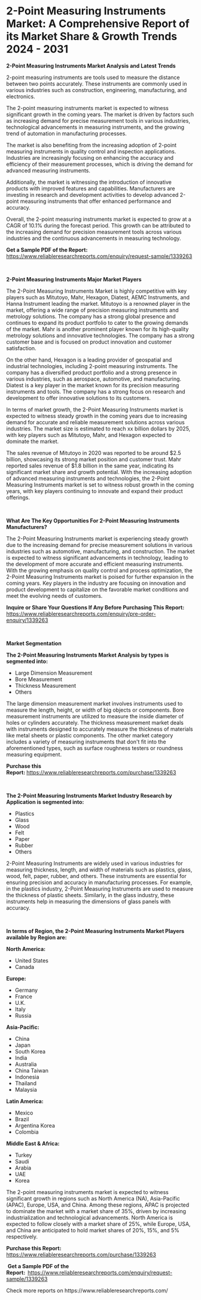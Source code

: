 <p><h1>2-Point Measuring Instruments Market: A Comprehensive Report of its Market Share & Growth Trends 2024 - 2031</h1></p><p><strong>2-Point Measuring Instruments Market Analysis and Latest Trends</strong></p>
<p><p>2-point measuring instruments are tools used to measure the distance between two points accurately. These instruments are commonly used in various industries such as construction, engineering, manufacturing, and electronics.</p><p>The 2-point measuring instruments market is expected to witness significant growth in the coming years. The market is driven by factors such as increasing demand for precise measurement tools in various industries, technological advancements in measuring instruments, and the growing trend of automation in manufacturing processes.</p><p>The market is also benefiting from the increasing adoption of 2-point measuring instruments in quality control and inspection applications. Industries are increasingly focusing on enhancing the accuracy and efficiency of their measurement processes, which is driving the demand for advanced measuring instruments.</p><p>Additionally, the market is witnessing the introduction of innovative products with improved features and capabilities. Manufacturers are investing in research and development activities to develop advanced 2-point measuring instruments that offer enhanced performance and accuracy.</p><p>Overall, the 2-point measuring instruments market is expected to grow at a CAGR of 10.1% during the forecast period. This growth can be attributed to the increasing demand for precision measurement tools across various industries and the continuous advancements in measuring technology.</p></p>
<p><strong>Get a Sample PDF of the Report:&nbsp;</strong> <a href="https://www.reliableresearchreports.com/enquiry/request-sample/1339263">https://www.reliableresearchreports.com/enquiry/request-sample/1339263</a></p>
<p>&nbsp;</p>
<p><strong>2-Point Measuring Instruments Major Market Players</strong></p>
<p><p>The 2-Point Measuring Instruments Market is highly competitive with key players such as Mitutoyo, Mahr, Hexagon, Diatest, AEMC Instruments, and Hanna Instrument leading the market. Mitutoyo is a renowned player in the market, offering a wide range of precision measuring instruments and metrology solutions. The company has a strong global presence and continues to expand its product portfolio to cater to the growing demands of the market. Mahr is another prominent player known for its high-quality metrology solutions and innovative technologies. The company has a strong customer base and is focused on product innovation and customer satisfaction.</p><p>On the other hand, Hexagon is a leading provider of geospatial and industrial technologies, including 2-point measuring instruments. The company has a diversified product portfolio and a strong presence in various industries, such as aerospace, automotive, and manufacturing. Diatest is a key player in the market known for its precision measuring instruments and tools. The company has a strong focus on research and development to offer innovative solutions to its customers.</p><p>In terms of market growth, the 2-Point Measuring Instruments market is expected to witness steady growth in the coming years due to increasing demand for accurate and reliable measurement solutions across various industries. The market size is estimated to reach xx billion dollars by 2025, with key players such as Mitutoyo, Mahr, and Hexagon expected to dominate the market.</p><p>The sales revenue of Mitutoyo in 2020 was reported to be around $2.5 billion, showcasing its strong market position and customer trust. Mahr reported sales revenue of $1.8 billion in the same year, indicating its significant market share and growth potential. With the increasing adoption of advanced measuring instruments and technologies, the 2-Point Measuring Instruments market is set to witness robust growth in the coming years, with key players continuing to innovate and expand their product offerings.</p></p>
<p>&nbsp;</p>
<p><strong>What Are The Key Opportunities For 2-Point Measuring Instruments Manufacturers?</strong></p>
<p><p>The 2-Point Measuring Instruments market is experiencing steady growth due to the increasing demand for precise measurement solutions in various industries such as automotive, manufacturing, and construction. The market is expected to witness significant advancements in technology, leading to the development of more accurate and efficient measuring instruments. With the growing emphasis on quality control and process optimization, the 2-Point Measuring Instruments market is poised for further expansion in the coming years. Key players in the industry are focusing on innovation and product development to capitalize on the favorable market conditions and meet the evolving needs of customers.</p></p>
<p><strong>Inquire or Share Your Questions If Any Before Purchasing This Report:</strong> <a href="https://www.reliableresearchreports.com/enquiry/pre-order-enquiry/1339263">https://www.reliableresearchreports.com/enquiry/pre-order-enquiry/1339263</a></p>
<p>&nbsp;</p>
<p><strong>Market Segmentation</strong></p>
<p><strong>The 2-Point Measuring Instruments Market Analysis by types is segmented into:</strong></p>
<p><ul><li>Large Dimension Measurement</li><li>Bore Measurement</li><li>Thickness Measurement</li><li>Others</li></ul></p>
<p><p>The large dimension measurement market involves instruments used to measure the length, height, or width of big objects or components. Bore measurement instruments are utilized to measure the inside diameter of holes or cylinders accurately. The thickness measurement market deals with instruments designed to accurately measure the thickness of materials like metal sheets or plastic components. The other market category includes a variety of measuring instruments that don't fit into the aforementioned types, such as surface roughness testers or roundness measuring equipment.</p></p>
<p><strong>Purchase this Report:&nbsp;</strong><a href="https://www.reliableresearchreports.com/purchase/1339263">https://www.reliableresearchreports.com/purchase/1339263</a></p>
<p>&nbsp;</p>
<p><strong>The 2-Point Measuring Instruments Market Industry Research by Application is segmented into:</strong></p>
<p><ul><li>Plastics</li><li>Glass</li><li>Wood</li><li>Felt</li><li>Paper</li><li>Rubber</li><li>Others</li></ul></p>
<p><p>2-Point Measuring Instruments are widely used in various industries for measuring thickness, length, and width of materials such as plastics, glass, wood, felt, paper, rubber, and others. These instruments are essential for ensuring precision and accuracy in manufacturing processes. For example, in the plastics industry, 2-Point Measuring Instruments are used to measure the thickness of plastic sheets. Similarly, in the glass industry, these instruments help in measuring the dimensions of glass panels with accuracy.</p></p>
<p>&nbsp;</p>
<p><strong>In terms of Region, the 2-Point Measuring Instruments Market Players available by Region are:</strong></p>
<p>
    <p> <strong> North America: </strong>
        <ul>
            <li>United States</li>
            <li>Canada</li>
        </ul>
        </p> 
    <p> <strong> Europe: </strong>
        <ul>
            <li>Germany</li>
            <li>France</li>
            <li>U.K.</li>
            <li>Italy</li>
            <li>Russia</li>
        </ul>
        </p> 
    <p> <strong> Asia-Pacific: </strong>
        <ul>
            <li>China</li>
            <li>Japan</li>
            <li>South Korea</li>
            <li>India</li>
            <li>Australia</li>
            <li>China Taiwan</li>
            <li>Indonesia</li>
            <li>Thailand</li>
            <li>Malaysia</li>
        </ul>
        </p> 
    <p> <strong> Latin America: </strong>
        <ul>
            <li>Mexico</li>
            <li>Brazil</li>
            <li>Argentina Korea</li>
            <li>Colombia</li>
        </ul>
        </p> 
    <p> <strong> Middle East & Africa: </strong>
        <ul>
            <li>Turkey</li>
            <li>Saudi</li>
            <li>Arabia</li>
            <li>UAE</li>
            <li>Korea</li>
        </ul>
    </p>
    </p>
<p><p>The 2-point measuring instruments market is expected to witness significant growth in regions such as North America (NA), Asia-Pacific (APAC), Europe, USA, and China. Among these regions, APAC is projected to dominate the market with a market share of 35%, driven by increasing industrialization and technological advancements. North America is expected to follow closely with a market share of 25%, while Europe, USA, and China are anticipated to hold market shares of 20%, 15%, and 5% respectively.</p></p>
<p><strong>Purchase this Report: </strong><a href="https://www.reliableresearchreports.com/purchase/1339263">https://www.reliableresearchreports.com/purchase/1339263</a></p>
<p>&nbsp;<strong>Get a Sample PDF of the Report:&nbsp;&nbsp;</strong><a href="https://www.reliableresearchreports.com/enquiry/request-sample/1339263">https://www.reliableresearchreports.com/enquiry/request-sample/1339263</a></p>
<p><strong></strong></p>
<p>Check more reports on https://www.reliableresearchreports.com/</p>